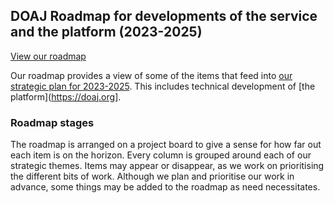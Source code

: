 ## DOAJ Roadmap for developments of the service and the platform (2023-2025)

[View our roadmap](https://github.com/DOAJ/Roadmap/projects/1)

Our roadmap provides a view of some of the items that feed into [our strategic plan for 2023-2025](https://blog.doaj.org/2023/02/23/our-strategic-goals-for-2023-25/). This includes technical development of [the platform](https://doaj.org].

### Roadmap stages
The roadmap is arranged on a project board to give a sense for how far out each item is on the horizon. Every column is grouped around each of our strategic themes. Items may appear or disappear, as we work on prioritising the different bits of work. Although we plan and prioritise our work in advance, some things may be added to the roadmap as need necessitates.
